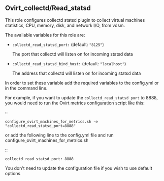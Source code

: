 ## Ovirt_collectd/Read_statsd

This role configures collectd statsd plugin to collect virtual machines statistics,
CPU, memory, disk, and network I/O, from vdsm.

The available variables for this role are:

- `collectd_read_statsd_port:`  (default: `"8125"`)

  The port that collectd will listen on for incoming statsd data

- `collectd_read_statsd_bind_host:` (default: `"localhost"`)

  The address that collectd will listen on for incoming statsd data


In order to set these variable add the required variables to the config.yml
or in the command line.

For example, if you want to update the `collectd_read_statsd_port` to 8888,
you would need to run the Ovirt metrics configuration script like this:

::


    configure_ovirt_machines_for_metrics.sh -e "collectd_read_statsd_port=8888"


or add the following line to the config.yml file and run configure_ovirt_machines_for_metrics.sh

::

    collectd_read_statsd_port: 8888

You don't need to update the configuration file if you wish to use default options.
